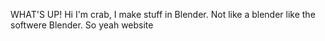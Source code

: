 WHAT'S UP! Hi I'm crab, I make stuff in Blender. Not like a blender like the softwere Blender. So yeah website
